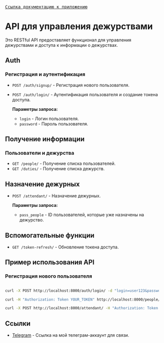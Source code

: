 [<kbd>Ссылка документацию к приложению</kbd>](https://github.com/PolinaScrbbs/DutyBot/blob/bot/README.md)

# API для управления дежурствами

Это RESTful API предоставляет функционал для управления дежурствами и доступа к информации о дежурствах.

## Auth

### Регистрация и аутентификация

- `POST /auth/signup/` - Регистрация нового пользователя.
- `POST /auth/login/` - Аутентификация пользователя и создание токена доступа.

    **Параметры запроса:**
    - `login` - Логин пользователя.
    - `password` - Пароль пользователя.

## Получение информации

### Пользователи и дежурства

- `GET /people/` - Получение списка пользователей.
- `GET /duties/` - Получение списка дежурств.

## Назначение дежурных

- `POST /attendant/` - Назначение дежурных.

    **Параметры запроса:**
    - `pass_people` - ID пользователей, которые уже назначены на дежурство.

## Вспомогательные функции

- `GET /token-refresh/` - Обновление токена доступа.

## Пример использования API

### Регистрация нового пользователя

```bash

curl -X POST http://localhost:8000/auth/login/ -d "login=user123&password=pass123"

curl -H "Authorization: Token YOUR_TOKEN" http://localhost:8000/people/

curl -X POST http://localhost:8000/attendant/ -H "Authorization: Token YOUR_TOKEN" -d "pass_people=1,2,3"
```

## Ссылки

- [Telegram](https://t.me/PolinaScrbbs) - Ссылка на мой телеграм-аккаунт для связи.
